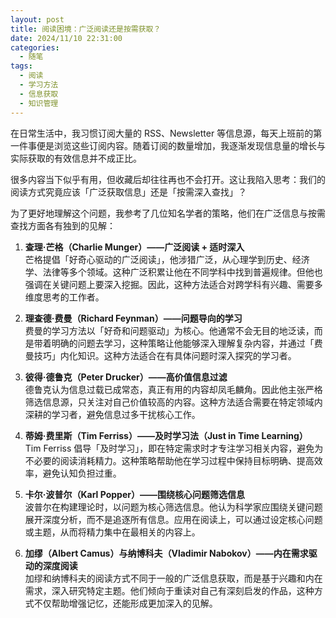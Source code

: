 ```yaml
---
layout: post
title: 阅读困境：广泛阅读还是按需获取？
date: 2024/11/10 22:31:00
categories:
  - 随笔
tags:
  - 阅读
  - 学习方法
  - 信息获取
  - 知识管理
---
```


在日常生活中，我习惯订阅大量的 RSS、Newsletter 等信息源，每天上班前的第一件事便是浏览这些订阅内容。随着订阅的数量增加，我逐渐发现信息量的增长与实际获取的有效信息并不成正比。

很多内容当下似乎有用，但收藏后却往往再也不会打开。这让我陷入思考：我们的阅读方式究竟应该「广泛获取信息」还是「按需深入查找」？

为了更好地理解这个问题，我参考了几位知名学者的策略，他们在广泛信息与按需查找方面各有独到的见解：

1. **查理·芒格（Charlie Munger）——广泛阅读 + 适时深入**  
芒格提倡「好奇心驱动的广泛阅读」，他涉猎广泛，从心理学到历史、经济学、法律等多个领域。这种广泛积累让他在不同学科中找到普遍规律。但他也强调在关键问题上要深入挖掘。因此，这种方法适合对跨学科有兴趣、需要多维度思考的工作者。

2. **理查德·费曼（Richard Feynman）——问题导向的学习**  
费曼的学习方法以「好奇和问题驱动」为核心。他通常不会无目的地泛读，而是带着明确的问题去学习，这种策略让他能够深入理解复杂内容，并通过「费曼技巧」内化知识。这种方法适合在有具体问题时深入探究的学习者。

3. **彼得·德鲁克（Peter Drucker）——高价值信息过滤**  
德鲁克认为信息过载已成常态，真正有用的内容却凤毛麟角。因此他主张严格筛选信息源，只关注对自己价值较高的内容。这种方法适合需要在特定领域内深耕的学习者，避免信息过多干扰核心工作。

4. **蒂姆·费里斯（Tim Ferriss）——及时学习法（Just in Time Learning）**  
Tim Ferriss 倡导「及时学习」，即在特定需求时才专注学习相关内容，避免为不必要的阅读消耗精力。这种策略帮助他在学习过程中保持目标明确、提高效率，避免认知负担过重。

5. **卡尔·波普尔（Karl Popper）——围绕核心问题筛选信息**  
波普尔在构建理论时，以问题为核心筛选信息。他认为科学家应围绕关键问题展开深度分析，而不是追逐所有信息。应用在阅读上，可以通过设定核心问题或主题，从而将精力集中在最相关的内容上。

6. **加缪（Albert Camus）与纳博科夫（Vladimir Nabokov）——内在需求驱动的深度阅读**  
加缪和纳博科夫的阅读方式不同于一般的广泛信息获取，而是基于兴趣和内在需求，深入研究特定主题。他们倾向于重读对自己有深刻启发的作品，这种方式不仅帮助增强记忆，还能形成更加深入的见解。
